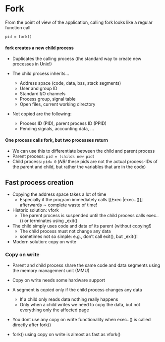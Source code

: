 # Fork

From the point of view of the application, calling fork looks like a regular function call

`pid = fork()`

#### fork creates a new child process

- Duplicates the calling process (the standard way to create new processes in Unix!)

-  The child process inherits… 
	- Address space (code, data, bss, stack segments)
	- User and group ID
	- Standard I/O channels
	- Process group, signal table
	- Open files, current working directory

- Not copied are the following:
	- Process ID (PID), parent process ID (PPID)
	- Pending signals, accounting data, ...

#### One process calls fork, but two processes return
- We can use this to differentiate between the child and parent process
- Parent process: `pid = (childs new pid)`
- Child process: `pid= 0`
(*NB!* these pids are not the actual process-IDs of the parent and child, but rather the variables that are in the code)



## Fast process creation
- Copying the address space takes a lot of time
	- Especially if the program immediately calls [[Exec |exec..()]] afterwards
	  ➛ complete waste of time!
- Historic solution: vfork
	- The parent process is suspended until the child process calls exec..() or terminates using \_exit()
- The child simply uses code and data of its parent (without copying!)
	- The child process must not change any data
	- sometimes not so simple: e.g., don’t call exit(), but \_exit()!
- Modern solution: copy on write

### Copy on write
- Parent and child process share the same code and data segments using the memory management unit (MMU)
- Copy on write needs some hardware support

- A segment is copied only if the child process changes any data
	- If a child only reads data nothing really happens
	- Only when a child writes we need to copy the data, but not everything only the affected page

- You dont use any copy on write functionality when exec..() is called directly after fork()

- fork() using copy on write is almost as fast as vfork()

